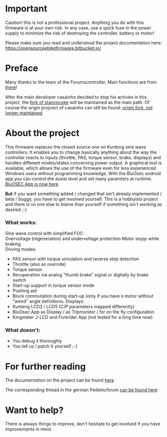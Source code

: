 # Important

Caution! this is not a professional project. Anything you do with this firmware is at your own risk. In any case, use a quick fuse in the power supply to minimize the risk of destroying the controller, battery or motor!

Please make sure you read and understood the project documentation here: https://opensourceebikefirmware.bitbucket.io/

# Preface

Many thanks to the team of the Forumscontroller, Main functions are from [there](https://github.com/jenkie/Arduino-Pedelec-Controller)!

After the main developer casainho decided to stop his activies in this project, the [fork of stancecoke](https://github.com/stancecoke/BMSBattery_S_controllers_firmware) will be maintained as the main path.
Of course the origin projcect of casainho can still be found: [origin fork, not longer maintained](https://github.com/OpenSource-EBike-firmware/BMSBattery_S_controllers_firmware).

# About the project 

This firmware replaces the closed source one on Kunteng sine wave controllers. It enables you to change basically anything about the way the controller reacts to inputs (throttle, PAS, torque sensor, brake, displays) and handles different modes/states concerning  power output.
A graphical tool is available, which allows the use of the firmware even for less experienced Windows users without programming knowledge. With the BluOsec android app you can control the assist level and set many paramters at runtime.
[BluOSEC App is now here](https://github.com/Xnyle/bluosec-apk/raw/master/BluOsec-release.apk).

**But** if you want something added / changed that isn't already implemented / beta / buggy, you have to get involved yourself. This is a hobbyists project and there is no one else to blame than yourself if something isn't working as desired ;-)



### What works:  
Sine wave control with simplified FOC  
Overvoltage (regeneration) and undervoltage protection
Motor stopp while braking   
Driving modes:  
- PAS sensor with torque simulation and reverse step detection
- Throttle (also as override)
- Torque sensor  
- Recuperation via analog "thumb brake" signal or digitally by brake switch  
- Start-up support in torque sensor mode  
- Pushing aid
- Block commutation during start-up (only if you have o motor without "weird" angle definitions. 
Displays:
- Kunteng LCD3 / LCD5 (C/P parameters mapped differently)
- BluOsec App as Display / as Tripmonitor / for on the fly configuration  
- Kingmeter J-LCD and Forerider App (not tested for a long time now)

### What doesn't:

- You debug it thoroughly
- You tell us / patch it yourself ;-)

# For further reading

The documentation on the project can be found [here](https://github.com/stancecoke/BMSBattery_S_controllers_firmware/wiki)  

The corresponding thread in the german Pedelecforum [can be found here](https://www.pedelecforum.de/forum/index.php?threads/custom-rom-f%C3%BCr-kunteng-s06s-kt36-controller.50061/)  


# Want to help?
There is always things to improve, don't hesitate to get involved if you have improvements in mind.
